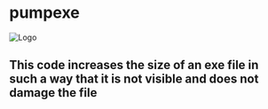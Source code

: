 # pumpexe
![Logo](https://i.imgur.com/6QCpBHQ.png)
## This code increases the size of an exe file in such a way that it is not visible and does not damage the file

